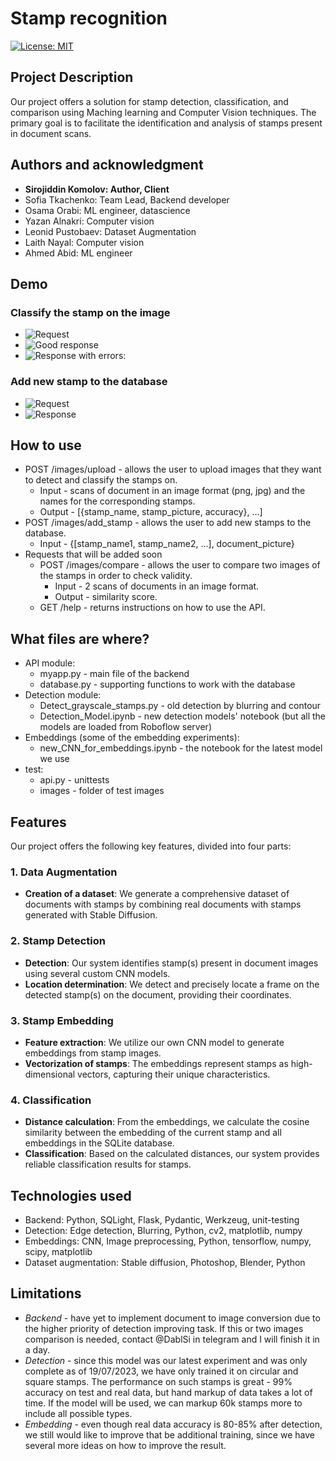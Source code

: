 # Stamp recognition

[![License: MIT](https://img.shields.io/badge/License-MIT-yellow.svg)](https://opensource.org/licenses/MIT)

## Project Description

Our project offers a solution for stamp detection, classification, and comparison using Maching learning and Computer
Vision techniques. The primary goal is to facilitate the identification and analysis of stamps present in document
scans.

## Authors and acknowledgment

- **Sirojiddin Komolov: Author, Client**
- Sofia Tkachenko: Team Lead, Backend developer
- Osama Orabi: ML engineer, datascience
- Yazan Alnakri: Computer vision
- Leonid Pustobaev: Dataset Augmentation
- Laith Nayal: Computer vision
- Ahmed Abid: ML engineer

## Demo
### Classify the stamp on the image
- ![Request](https://drive.google.com/file/d/11BNO1TdvKf4hVhaczPbF38tG8mK1rkmC/view?usp=drive_link)
- ![Good response](https://drive.google.com/file/d/1gidMT8Ohe04btB_s1zTkC3ynDJZ4kwL3/view?usp=drive_link)
- ![Response with errors:](https://drive.google.com/file/d/1iBvDWP606L1fo8l4DhSpGclE4i_1qanc/view?usp=drive_link)
### Add new stamp to the database
- ![Request](https://drive.google.com/file/d/15gpQR2Ytj8OPzcApF_1U6TOre-UZe4wG/view?usp=drive_link)
- ![Response](https://drive.google.com/file/d/1Z8gMqiPFSar0Cf3yB8PTDBy7X3GEwZdz/view?usp=drive_link)

## How to use

- POST /images/upload - allows the user to upload images that they want to detect and classify the stamps on.
    - Input - scans of document in an image format (png, jpg) and the names for the corresponding stamps.
    - Output - [{stamp_name, stamp_picture, accuracy}, …]
- POST /images/add_stamp - allows the user to add new stamps to the database.
    - Input - {[stamp_name1, stamp_name2, ...], document_picture}
- Requests that will be added soon
    - POST /images/compare - allows the user to compare two images of the stamps in order to check validity.
        - Input - 2 scans of documents in an image format.
        - Output - similarity score.
    - GET /help - returns instructions on how to use the API.

## What files are where?

- API module:
    - myapp.py - main file of the backend
    - database.py - supporting functions to work with the database
- Detection module:
    - Detect_grayscale_stamps.py - old detection by blurring and contour
    - Detection_Model.ipynb - new detection models' notebook (but all the models are loaded from Roboflow server)
- Embeddings (some of the embedding experiments):
    - new_CNN_for_embeddings.ipynb - the notebook for the latest model we use
- test:
    - api.py - unittests
    - images - folder of test images

## Features

Our project offers the following key features, divided into four parts:

### 1. Data Augmentation

- **Creation of a dataset**: We generate a comprehensive dataset of documents with stamps by combining real documents
  with stamps generated with Stable Diffusion.

### 2. Stamp Detection

- **Detection**: Our system identifies stamp(s) present in document images using several custom CNN models.
- **Location determination**: We detect and precisely locate a frame on the detected stamp(s) on the document, providing
  their coordinates.

### 3. Stamp Embedding

- **Feature extraction**: We utilize our own CNN model to generate embeddings from stamp images.
- **Vectorization of stamps**: The embeddings represent stamps as high-dimensional vectors, capturing their unique
  characteristics.

### 4. Classification

- **Distance calculation**: From the embeddings, we calculate the cosine similarity between the embedding of the current
  stamp and all embeddings in the SQLite database.
- **Classification**: Based on the calculated distances, our system provides reliable classification results for stamps.

## Technologies used

- Backend: Python, SQLight, Flask, Pydantic, Werkzeug, unit-testing
- Detection: Edge detection, Blurring, Python, cv2, matplotlib, numpy
- Embeddings: CNN, Image preprocessing, Python, tensorflow, numpy, scipy, matplotlib
- Dataset augmentation: Stable diffusion, Photoshop, Blender, Python

## Limitations

- _Backend_ - have yet to implement document to image conversion due to the higher priority of detection improving task.
  If this or two images comparison is needed, contact @DablSi in telegram and I will finish it in a day.
- _Detection_ - since this model was our latest experiment and was only complete as of 19/07/2023, we have only trained
  it on circular and square stamps. The performance on such stamps is great - 99% accuracy on test and real data, but
  hand markup of data takes a lot of time. If the model will be used, we can markup 60k stamps more to include all
  possible types.
- _Embedding_ - even though real data accuracy is 80-85% after detection, we still would like to improve that be
  additional training, since we have several more ideas on how to improve the result.